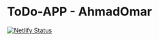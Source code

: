 # ToDo-APP - AhmadOmar

[![Netlify Status](https://api.netlify.com/api/v1/badges/fb83d8ee-8526-4203-ae21-1df5c27231ed/deploy-status)](https://aomar-todo-app.netlify.app/)